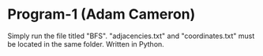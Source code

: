 # Program-1 (Adam Cameron)
Simply run the file titled "BFS". "adjacencies.txt" and "coordinates.txt" must be located in the same folder.
Written in Python.
